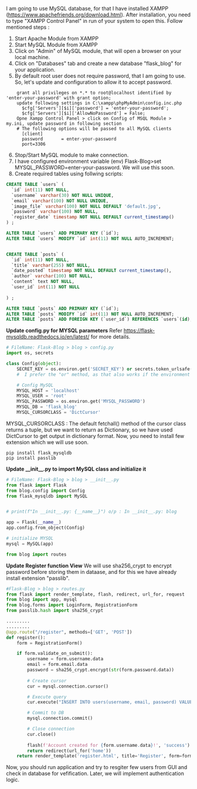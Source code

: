 I am going to use MySQL database, for that I have installed XAMPP (https://www.apachefriends.org/download.html). After installation, you need to type "XAMPP Control Panel" in run of your system to open this. Follow mentioned steps :
1. Start Apache Module from XAMPP
2. Start MySQL Module from XAMPP
3. Click on "Admin" of MySQL module, that will open a browser on your local machine.
4. Click on "Databases" tab and create a new database "flask_blog" for your application.
5. By default root user does not require password, that I am going to use. So, let's update and configuration to allow it to accept password.
```
    grant all privileges on *.* to root@localhost identified by 'enter-your-password' with grant option;
    update following settings in C:\xampp\phpMyAdmin\config.inc.php
      $cfg['Servers'][$i]['password'] = 'enter-your-password';
      $cfg['Servers'][$i]['AllowNoPassword'] = False;
    Opne Xampp Control Panel > click on Config of MSQL Module > my.ini, update password in following section
    # The following options will be passed to all MySQL clients
      [client]
      password       = enter-your-password
      port=3306
```
6. Stop/Start MySQL module to make connection.
7. I have configured environment variable (env) Flask-Blog>set MYSQL_PASSWORD=enter-your-password. We will use this soon.
8. Create required tables using follwing scripts:

```sql
CREATE TABLE `users` (
  `id` int(11) NOT NULL,
  `username` varchar(30) NOT NULL UNIQUE,
  `email` varchar(100) NOT NULL UNIQUE,
  `image_file` varchar(100) NOT NULL DEFAULT 'default.jpg',
  `password` varchar(100) NOT NULL,
  `register_date` timestamp NOT NULL DEFAULT current_timestamp()
) ;

ALTER TABLE `users` ADD PRIMARY KEY (`id`);
ALTER TABLE `users` MODIFY `id` int(11) NOT NULL AUTO_INCREMENT;


CREATE TABLE `posts` (
  `id` int(11) NOT NULL,
  `title` varchar(255) NOT NULL,
  `date_posted` timestamp NOT NULL DEFAULT current_timestamp(),
  `author` varchar(100) NOT NULL,
  `content` text NOT NULL,
  `user_id` int(11) NOT NULL 
  
) ;

ALTER TABLE `posts` ADD PRIMARY KEY (`id`);
ALTER TABLE `posts` MODIFY `id` int(11) NOT NULL AUTO_INCREMENT;
ALTER TABLE `posts` ADD FOREIGN KEY (`user_id`) REFERENCES `users`(id);
```
**Update config.py for MYSQL parameters**
Refer https://flask-mysqldb.readthedocs.io/en/latest/ for more details.
```python
# FileName: Flask-Blog > blog > config.py
import os, secrets

class Config(object):
    SECRET_KEY = os.environ.get('SECRET_KEY') or secrets.token_urlsafe()
    #  I prefer the "or" method, as that also works if the environment variable is set to an empty string.

    # Config MySQL
    MYSQL_HOST = 'localhost'
    MYSQL_USER = 'root'
    MYSQL_PASSWORD = os.environ.get('MYSQL_PASSWORD')
    MYSQL_DB = 'flask_blog'
    MYSQL_CURSORCLASS = 'DictCursor'
```
MYSQL_CURSORCLASS : The default fetchall() method of the cursor class returns a tuple, but we want to return as Dictionary, so we have used DictCursor to get output in dictionary format.
Now, you need to install few extension which we will use soon.
```
pip install flask_mysqldb
pip install passlib
```

**Update \_\_init\_\_.py to import MySQL class and initialize it**
```python
# FileName: Flask-Blog > blog > __init__.py
from flask import Flask
from blog.config import Config
from flask_mysqldb import MySQL


# print(f"In __init__.py: {__name__}") o/p : In __init__.py: blog

app = Flask(__name__)
app.config.from_object(Config)

# initialize MYSQL
mysql = MySQL(app)

from blog import routes
```

**Update Register function View**
We will use sha256_crypt to encrypt password before storing them in dataase, and for this we have already install extension "passlib". 
```python
#Flask-Blog > blog > routes.py
from flask import render_template, flash, redirect, url_for, request
from blog import app, mysql
from blog.forms import LoginForm, RegistrationForm
from passlib.hash import sha256_crypt

.........
.........
@app.route("/register", methods=['GET', 'POST'])
def register():
    form = RegistrationForm()

    if form.validate_on_submit():
        username = form.username.data
        email = form.email.data
        password = sha256_crypt.encrypt(str(form.password.data))
        
        # Create cursor
        cur = mysql.connection.cursor()

        # Execute query
        cur.execute("INSERT INTO users(username, email, password) VALUES(%s, %s, %s)", (username, email,password))

        # Commit to DB
        mysql.connection.commit()

        # Close connection
        cur.close()    
        
        flash(f'Account created for {form.username.data}!', 'success')
        return redirect(url_for('home'))
    return render_template('register.html', title='Register', form=form)
```
Now, you should run application and try to resgiter few users from GUI and check in database for vefification. Later, we will implement authentication logic.





